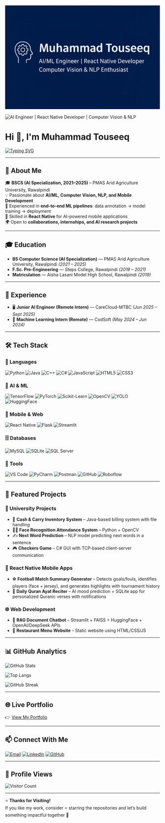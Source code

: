 <!-- Banner -->
![Muhammad Touseeq Banner](banner.png)

![AI Engineer | React Native Developer | Computer Vision & NLP](https://img.shields.io/badge/AI%2FML-Engineer-blueviolet?style=for-the-badge&logo=python&logoColor=white)

# Hi 👋, I'm Muhammad Touseeq                                                                  

[![Typing SVG](https://readme-typing-svg.herokuapp.com?font=Fira+Code&size=22&pause=1000&color=2F81F7&width=600&lines=AI%2FML+Engineer;React+Native+Developer;Computer+Vision+%7C+NLP+Enthusiast;Always+Learning+%26+Building+Impactful+AI+🚀)](https://git.io/typing-svg)  

---

## 🚀 About Me
🎓 **BSCS (AI Specialization, 2021–2025)** – PMAS Arid Agriculture University, Rawalpindi  
💡 Passionate about **AI/ML, Computer Vision, NLP, and Mobile Development**  
🔬 Experienced in **end-to-end ML pipelines**: data annotation → model training → deployment  
📱 Skilled in **React Native** for AI-powered mobile applications  
🌍 Open to **collaborations, internships, and AI research projects**  

---

## 🎓 Education
- **BS Computer Science (AI Specialization)** — PMAS Arid Agriculture University, Rawalpindi *(2021 – 2025)*  
- **F.Sc. Pre-Engineering** — Steps College, Rawalpindi *(2019 – 2021)*  
- **Matriculation** — Aisha Lasani Model High School, Rawalpindi *(2019)*  

---

## 💼 Experience
- 🖥️ **Junior AI Engineer (Remote Intern)** — CareCloud-MTBC *(Jun 2025 – Sept 2025)*  
- 🤖 **Machine Learning Intern (Remote)** — CodSoft *(May 2024 – Jun 2024)*  

---

## 🛠️ Tech Stack

### 🚀 Languages
![Python](https://img.shields.io/badge/Python-3776AB?style=flat&logo=python&logoColor=white)
![Java](https://img.shields.io/badge/Java-ED8B00?style=flat&logo=openjdk&logoColor=white)
![C++](https://img.shields.io/badge/C%2B%2B-00599C?style=flat&logo=cplusplus&logoColor=white)
![C#](https://img.shields.io/badge/C%23-239120?style=flat&logo=c-sharp&logoColor=white)
![JavaScript](https://img.shields.io/badge/JavaScript-F7DF1E?style=flat&logo=javascript&logoColor=black)
![HTML5](https://img.shields.io/badge/HTML5-E34F26?style=flat&logo=html5&logoColor=white)
![CSS3](https://img.shields.io/badge/CSS3-1572B6?style=flat&logo=css3&logoColor=white)

### 🤖 AI & ML
![TensorFlow](https://img.shields.io/badge/TensorFlow-FF6F00?style=flat&logo=tensorflow&logoColor=white)
![PyTorch](https://img.shields.io/badge/PyTorch-EE4C2C?style=flat&logo=pytorch&logoColor=white)
![Scikit-Learn](https://img.shields.io/badge/Scikit--Learn-F7931E?style=flat&logo=scikitlearn&logoColor=white)
![OpenCV](https://img.shields.io/badge/OpenCV-5C3EE8?style=flat&logo=opencv&logoColor=white)
![YOLO](https://img.shields.io/badge/YOLO-00FFFF?style=flat&logo=yolo&logoColor=black)
![HuggingFace](https://img.shields.io/badge/HuggingFace-FCC72C?style=flat&logo=huggingface&logoColor=black)

### 📱 Mobile & Web
![React Native](https://img.shields.io/badge/React_Native-20232A?style=flat&logo=react&logoColor=61DAFB)
![Flask](https://img.shields.io/badge/Flask-000000?style=flat&logo=flask&logoColor=white)
![Streamlit](https://img.shields.io/badge/Streamlit-FF4B4B?style=flat&logo=streamlit&logoColor=white)

### 🗄️ Databases
![MySQL](https://img.shields.io/badge/MySQL-005C84?style=flat&logo=mysql&logoColor=white)
![SQLite](https://img.shields.io/badge/SQLite-003B57?style=flat&logo=sqlite&logoColor=white)
![SQL Server](https://img.shields.io/badge/SQL%20Server-CC2927?style=flat&logo=microsoftsqlserver&logoColor=white)

### 🧰 Tools
![VS Code](https://img.shields.io/badge/VS%20Code-007ACC?style=flat&logo=visualstudiocode&logoColor=white)
![PyCharm](https://img.shields.io/badge/PyCharm-000000?style=flat&logo=pycharm&logoColor=white)
![Postman](https://img.shields.io/badge/Postman-FF6C37?style=flat&logo=postman&logoColor=white)
![GitHub](https://img.shields.io/badge/GitHub-181717?style=flat&logo=github&logoColor=white)
![Roboflow](https://img.shields.io/badge/Roboflow-00C853?style=flat&logo=roboflow&logoColor=white)

---

## 📂 Featured Projects

### 🎯 University Projects
- 🛒 **Cash & Carry Inventory System** – Java-based billing system with file handling  
- 🧑‍💻 **Face Recognition Attendance System** – Python + OpenCV  
- ✍️ **Next Word Prediction** – NLP model predicting next words in a sentence  
- 🎮 **Checkers Game** – C# GUI with TCP-based client-server communication  

### 📱 React Native Mobile Apps
- ⚽ **Football Match Summary Generator** – Detects goals/fouls, identifies players (face + jersey), and generates highlights with tournament history  
- 📖 **Daily Quran Ayat Reciter** – AI mood prediction + SQLite app for personalized Quranic verses with notifications  

### 🌐 Web Development
- 🤖 **RAG Document Chatbot** – Streamlit + FAISS + HuggingFace + OpenAI/DeepSeek APIs  
- 🍴 **Restaurant Menu Website** – Static website using HTML/CSS/JS  

---

## 📊 GitHub Analytics
![GitHub Stats](https://github-readme-stats.vercel.app/api?username=Touseeq20&show_icons=true&theme=tokyonight)  

![Top Langs](https://github-readme-stats.vercel.app/api/top-langs/?username=Touseeq20\&layout=compact\&theme=radical)

![GitHub Streak](https://github-readme-streak-stats.herokuapp.com/?user=Touseeq20&theme=tokyonight)  

---

## 🌐 Live Portfolio  
👉 [View My Portfolio](https://touseeq20.github.io/MyPortfolio/)  

---

## 📫 Connect With Me
[![Email](https://img.shields.io/badge/Email-D14836?style=flat&logo=gmail&logoColor=white)](mailto:mtouseeq20@gmail.com)
[![LinkedIn](https://img.shields.io/badge/LinkedIn-0077B5?style=flat&logo=linkedin&logoColor=white)](https://www.linkedin.com/in/muhammad-touseeq-ai)
[![GitHub](https://img.shields.io/badge/GitHub-181717?style=flat&logo=github&logoColor=white)](https://github.com/Touseeq20)

---

## 👀 Profile Views
![Visitor Count](https://komarev.com/ghpvc/?username=Touseeq20&style=flat&color=blue)

---

⭐ **Thanks for Visiting!**  
If you like my work, consider ⭐ starring the repositories and let’s build something impactful together 🚀  
